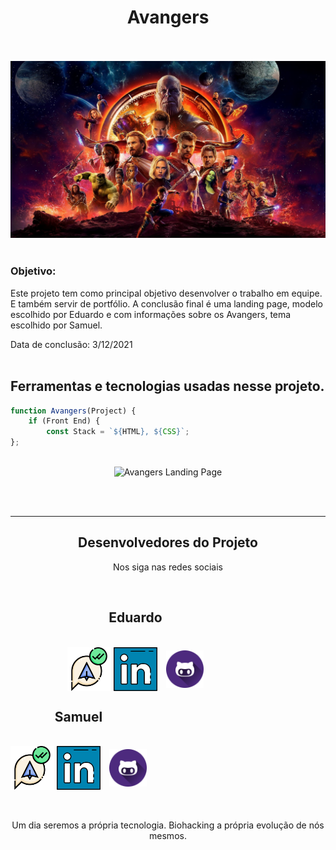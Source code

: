 <div>
    <h1 align='center'> Avangers </h1>
    <br><br>
    <img src="img/avangersreadme.jpg" alt="Avangers" width="800"></img>
    <br><br>
    <h3>Objetivo:</h3>
    <p>Este projeto tem como principal objetivo desenvolver o trabalho em equipe. E também servir de portfólio. A conclusão final é uma landing page, modelo escolhido por Eduardo e com informações sobre os Avangers, tema escolhido por Samuel.</p>
</div>

Data de conclusão: 3/12/2021<br><br>
## Ferramentas e tecnologias usadas nesse projeto.
 
```js
function Avangers(Project) {
    if (Front End) {
        const Stack = `${HTML}, ${CSS}`;
};
```
<br>

<div align="center">

<img src="#" alt="Avangers Landing Page" width="800"/>

</div>

<br><br>

---
<div>
    <h2 align="center">Desenvolvedores do Projeto</h2>
    <p align="center">Nos siga nas redes sociais</p>
    <br>
    <div class="container">
        <div style="display: inline-block; width:400px">
            <h2 align="center">Eduardo</h2>
            <br>
            <div align="center"> 
                <a href="https://web.telegram.org/z/#-1582796052" target='_blank'><img align="center" src="img/telegram.png" target='_blank' alt="telegram" height="70" width="70" /></a>
                <a href="https://linkedin.com/in/eduardokaykedasilva" target="blank"><img align="center" src="img/linkedin.png" alt="Linkedin" height="70" width="70" /></a> 
                <a href="https://github.com/EduardoKayke" target="blank"><img align="center" src="img/github.png" alt="Github" height="60" width="60" style="margin-left: 10px"/></a>
            </div>
        </div>
        <div style="display: inline-block;">
            <h2 align="center">Samuel</h2>
            <br>
            <div align="center"> 
                <a href="https://web.telegram.org/z/#-1582796052" target='_blank'><img align="center" src="img/telegram.png" target='_blank' alt="telegram" height="70" width="70" /></a>
                <a href="https://linkedin.com/in/eduardokaykedasilva" target="blank"><img align="center" src="img/linkedin.png" alt="Linkedin" height="70" width="70" /></a> 
                <a href="https://github.com/EduardoKayke" target="blank"><img align="center" src="img/github.png" alt="Github" height="60" width="60" style="margin-left: 10px"/></a>
            </div>
        </div>
    </div>
    <br><br>
    <p align="center">Um dia seremos a própria tecnologia. Biohacking a própria evolução de nós mesmos.</p>
</div>
